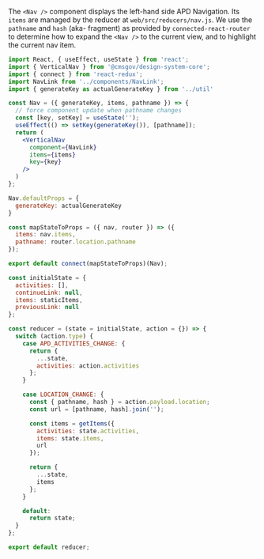 The `<Nav />` component displays the left-hand side APD Navigation. Its `items`
are managed by the reducer at `web/src/reducers/nav.js`. We use the `pathname`
and `hash` (aka- fragment) as provided by `connected-react-router` to determine
how to expand the `<Nav />` to the current view, and to highlight the current
nav item.

```jsx
import React, { useEffect, useState } from 'react';
import { VerticalNav } from '@cmsgov/design-system-core';
import { connect } from 'react-redux';
import NavLink from '../components/NavLink';
import { generateKey as actualGenerateKey } from '../util'

const Nav = ({ generateKey, items, pathname }) => {
  // force component update when pathname changes
  const [key, setKey] = useState('');
  useEffect(() => setKey(generateKey()), [pathname]);
  return (
    <VerticalNav
      component={NavLink}
      items={items}
      key={key}
    />
  )
};

Nav.defaultProps = {
  generateKey: actualGenerateKey
}

const mapStateToProps = ({ nav, router }) => ({
  items: nav.items,
  pathname: router.location.pathname
});

export default connect(mapStateToProps)(Nav);
```

```js
const initialState = {
  activities: [],
  continueLink: null,
  items: staticItems,
  previousLink: null
};

const reducer = (state = initialState, action = {}) => {
  switch (action.type) {
    case APD_ACTIVITIES_CHANGE: {
      return {
        ...state,
        activities: action.activities
      };
    }

    case LOCATION_CHANGE: {
      const { pathname, hash } = action.payload.location;
      const url = [pathname, hash].join('');

      const items = getItems({
        activities: state.activities,
        items: state.items,
        url
      });

      return {
        ...state,
        items
      };
    }

    default:
      return state;
  }
};

export default reducer;
```
